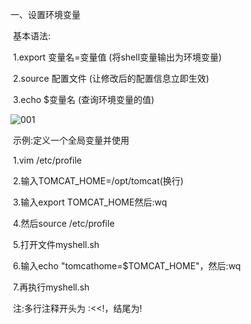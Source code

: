 一、设置环境变量

​	基本语法:

​		1.export 变量名=变量值 (将shell变量输出为环境变量)

​		2.source 配置文件 (让修改后的配置信息立即生效)

​		3.echo $变量名 (查询环境变量的值)

![001](D:\Linux_Notes\Linux大数据定制(shell编程)\shell环境变量\001.png)

​	示例:定义一个全局变量并使用

​	1.vim /etc/profile

​	2.输入TOMCAT_HOME=/opt/tomcat(换行)

​	3.输入export TOMCAT_HOME然后:wq	

​	4.然后source  /etc/profile

​	5.打开文件myshell.sh

​	6.输入echo "tomcathome=$TOMCAT_HOME"，然后:wq

​	7.再执行myshell.sh

​	注:多行注释开头为 :<<!，结尾为!